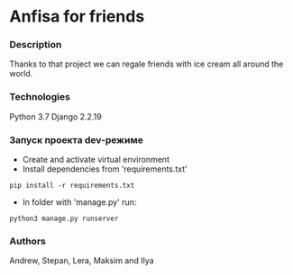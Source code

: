 # Anfisa for friends
### Description
Thanks to that project we can regale friends with ice cream all around the world.
### Technologies
Python 3.7
Django 2.2.19
### Запуск проекта dev-режиме
- Create and activate virtual environment
- Install dependencies from 'requirements.txt'
```
pip install -r requirements.txt
``` 
- In folder with 'manage.py' run:
```
python3 manage.py runserver
```
### Authors
Andrew, Stepan, Lera, Maksim and Ilya

